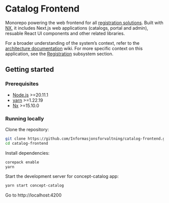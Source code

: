 # Catalog Frontend

Monorepo powering the web frontend for all [registration solutions](https://catalog-portal.fellesdatakatalog.digdir.no/). Built with [NX](https://nx.dev/), it includes Next.js web applications (catalogs, portal and admin), resuable React UI components and other related libraries.

For a broader understanding of the system’s context, refer to the [architecture documentation](https://github.com/Informasjonsforvaltning/architecture-documentation) wiki. For more specific
context on this application, see the [Registration](https://github.com/Informasjonsforvaltning/architecture-documentation/wiki/Architecture-documentation#registration) subsystem section.

## Getting started

### Prerequisites
- [Node.js](https://nodejs.org/en/download/) >=20.11.1
- [yarn](https://yarnpkg.com/getting-started/install) >=1.22.19
- [Nx](https://nx.dev/getting-started/installation) >=15.10.0

### Running locally

Clone the repository:

```bash
git clone https://github.com/Informasjonsforvaltning/catalog-frontend.git --recurse-submodules
cd catalog-frontend
```

Install dependencies:

```bash
corepack enable
yarn
```

Start the development server for concept-catalog app:

```bash
yarn start concept-catalog
```

Go to http://localhost:4200
